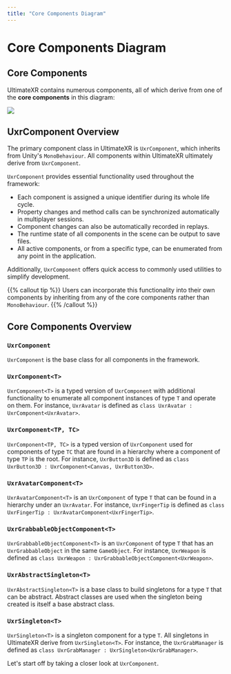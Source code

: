 ```yaml
---
title: "Core Components Diagram"
---
```


# Core Components Diagram

## Core Components

UltimateXR contains numerous components, all of which derive from one of the **core components** in this diagram:

![](/docs/programming-guide/media/ClassDiagram.png)

## UxrComponent Overview

The primary component class in UltimateXR is `UxrComponent`, which inherits from Unity's `MonoBehaviour`. All components within UltimateXR ultimately derive from `UxrComponent`.

`UxrComponent` provides essential functionality used throughout the framework:

- Each component is assigned a unique identifier during its whole life cycle.
- Property changes and method calls can be synchronized automatically in multiplayer sessions. 
- Component changes can also be automatically recorded in replays.
- The runtime state of all components in the scene can be output to save files.
- All active components, or from a specific type, can be enumerated from any point in the application.

Additionally, `UxrComponent` offers quick access to commonly used utilities to simplify development.

{{% callout tip %}}
Users can incorporate this functionality into their own components by inheriting from any of the core components rather than `MonoBehaviour`.
{{% /callout %}}

## Core Components Overview

### `UxrComponent`
`UxrComponent` is the base class for all components in the framework.

### `UxrComponent<T>`
`UxrComponent<T>` is a typed version of `UxrComponent` with additional functionality to enumerate all component instances of type `T` and operate on them. For instance, `UxrAvatar` is defined as `class UxrAvatar : UxrComponent<UxrAvatar>`.

### `UxrComponent<TP, TC>`
`UxrComponent<TP, TC>` is a typed version of `UxrComponent` used for components of type `TC` that are found in a hierarchy where a component of type `TP` is the root.  For instance, `UxrButton3D` is defined as `class UxrButton3D : UxrComponent<Canvas, UxrButton3D>`.

### `UxrAvatarComponent<T>`
`UxrAvatarComponent<T>` is an `UxrComponent` of type `T` that can be found in a hierarchy under an `UxrAvatar`. For instance, `UxrFingerTip` is defined as `class UxrFingerTip : UxrAvatarComponent<UxrFingerTip>`.

### `UxrGrabbableObjectComponent<T>`
`UxrGrabbableObjectComponent<T>` is an `UxrComponent` of type `T` that has an `UxrGrabbableObject` in the same `GameObject`. For instance, `UxrWeapon` is defined as `class UxrWeapon : UxrGrabbableObjectComponent<UxrWeapon>`.

### `UxrAbstractSingleton<T>`
`UxrAbstractSingleton<T>` is a base class to build singletons for a type `T` that can be abstract. Abstract classes are used when the singleton being created is itself a base abstract class.

### `UxrSingleton<T>`
`UxrSingleton<T>` is a singleton component for a type `T`. All singletons in UltimateXR derive from `UxrSingleton<T>`. For instance, the `UxrGrabManager` is defined as `class UxrGrabManager : UxrSingleton<UxrGrabManager>`.


Let's start off by taking a closer look at `UxrComponent`.